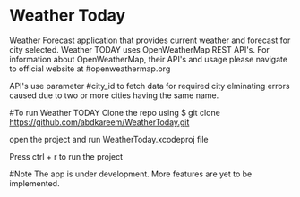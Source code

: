 # Weather Today
Weather Forecast application that provides current weather and forecast for city selected. 
Weather TODAY uses OpenWeatherMap REST API's.
For information about OpenWeatherMap, their API's and usage please navigate to official website at #openweathermap.org

API's use parameter #city_id to fetch data for required city elminating errors caused due to two or more cities having the same name.

#To run Weather TODAY
Clone the repo using $ git clone https://github.com/abdkareem/WeatherToday.git

open the project and run WeatherToday.xcodeproj file

Press ctrl + r to run the project

#Note
The app is under development. More features are yet to be implemented.

